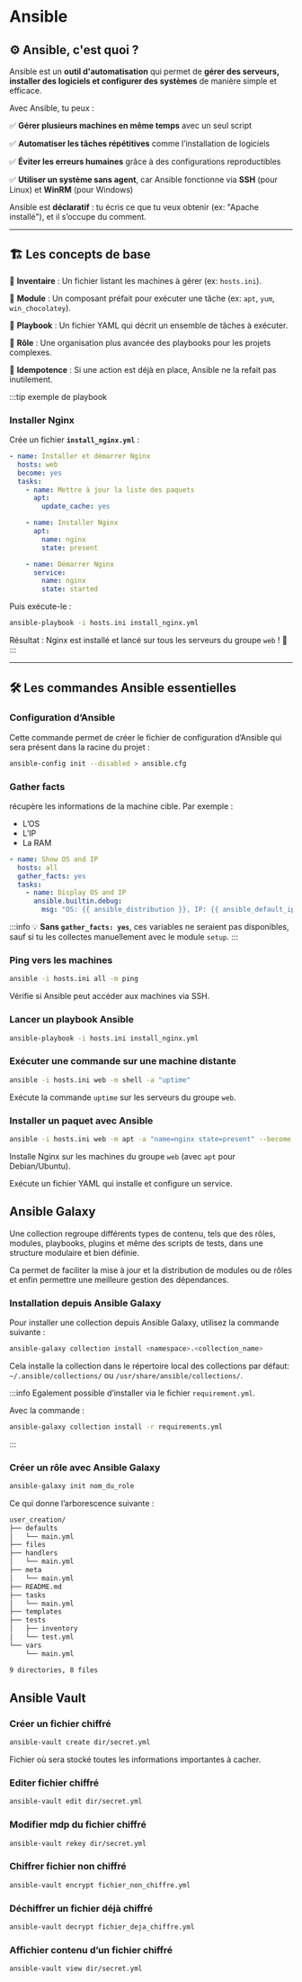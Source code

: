 # Ansible

## ⚙️ Ansible, c'est quoi ?

Ansible est un **outil d'automatisation** qui permet de **gérer des serveurs, installer des logiciels et configurer des systèmes** de manière simple et efficace.

Avec Ansible, tu peux :

✅ **Gérer plusieurs machines en même temps** avec un seul script

✅ **Automatiser les tâches répétitives** comme l’installation de logiciels

✅ **Éviter les erreurs humaines** grâce à des configurations reproductibles

✅ **Utiliser un système sans agent**, car Ansible fonctionne via **SSH** (pour Linux) et **WinRM** (pour Windows)

Ansible est **déclaratif** : tu écris ce que tu veux obtenir (ex: "Apache installé"), et il s’occupe du comment.

---

## 🏗 Les concepts de base

🔹 **Inventaire** : Un fichier listant les machines à gérer (ex: `hosts.ini`).

🔹 **Module** : Un composant préfait pour exécuter une tâche (ex: `apt`, `yum`, `win_chocolatey`).

🔹 **Playbook** : Un fichier YAML qui décrit un ensemble de tâches à exécuter.

🔹 **Rôle** : Une organisation plus avancée des playbooks pour les projets complexes.

🔹 **Idempotence** : Si une action est déjà en place, Ansible ne la refait pas inutilement.


:::tip exemple de playbook
### Installer Nginx

Crée un fichier **`install_nginx.yml`** :

```yaml title="install_nginx.yml"
- name: Installer et démarrer Nginx
  hosts: web
  become: yes
  tasks:
    - name: Mettre à jour la liste des paquets
      apt:
        update_cache: yes

    - name: Installer Nginx
      apt:
        name: nginx
        state: present

    - name: Démarrer Nginx
      service:
        name: nginx
        state: started
```

Puis exécute-le :

```bash
ansible-playbook -i hosts.ini install_nginx.yml
```

Résultat : Nginx est installé et lancé sur tous les serveurs du groupe `web` ! 🚀
:::

---

## 🛠 Les commandes Ansible essentielles

### Configuration d’Ansible

Cette commande permet de créer le fichier de configuration d’Ansible qui sera présent dans la racine du projet :

```bash
ansible-config init --disabled > ansible.cfg
```

### Gather facts

récupère les informations de la machine cible. Par exemple :

- L’OS
- L’IP
- La RAM

```yaml
- name: Show OS and IP
  hosts: all
  gather_facts: yes
  tasks:
    - name: Display OS and IP
      ansible.builtin.debug:
        msg: "OS: {{ ansible_distribution }}, IP: {{ ansible_default_ipv4.address }}"
```
:::info
💡 **Sans `gather_facts: yes`**, ces variables ne seraient pas disponibles, sauf si tu les collectes manuellement avec le module `setup`.
:::

### Ping vers les machines
```bash
ansible -i hosts.ini all -m ping
```

Vérifie si Ansible peut accéder aux machines via SSH.

### Lancer un playbook Ansible
```bash
ansible-playbook -i hosts.ini install_nginx.yml
```

### Exécuter une commande sur une machine distante
```bash
ansible -i hosts.ini web -m shell -a "uptime"
```

Exécute la commande `uptime` sur les serveurs du groupe `web`.

### Installer un paquet avec Ansible
```bash
ansible -i hosts.ini web -m apt -a "name=nginx state=present" --become
```

Installe Nginx sur les machines du groupe `web` (avec `apt` pour Debian/Ubuntu).



Exécute un fichier YAML qui installe et configure un service.


## Ansible Galaxy
Une collection regroupe différents types de contenu, tels que des rôles, modules, playbooks, plugins et même des scripts de tests, dans une structure modulaire et bien définie.

Ca permet de faciliter la mise à jour et la distribution de modules ou de rôles et enfin permettre une meilleure gestion des dépendances.

### Installation depuis Ansible Galaxy

Pour installer une collection depuis Ansible Galaxy, utilisez la commande suivante :

```bash
ansible-galaxy collection install <namespace>.<collection_name>
```

Cela installe la collection dans le répertoire local des collections par défaut: `~/.ansible/collections/` ou `/usr/share/ansible/collections/`.

:::info
Egalement possible d’installer via le fichier `requirement.yml`.

Avec la commande :

```bash
ansible-galaxy collection install -r requirements.yml
```
:::

### Créer un rôle avec Ansible Galaxy

```bash
ansible-galaxy init nom_du_role
```

Ce qui donne l’arborescence suivante :

```bash
user_creation/
├── defaults
│   └── main.yml
├── files
├── handlers
│   └── main.yml
├── meta
│   └── main.yml
├── README.md
├── tasks
│   └── main.yml
├── templates
├── tests
│   ├── inventory
│   └── test.yml
└── vars
    └── main.yml

9 directories, 8 files
```

## Ansible Vault

### Créer un fichier chiffré
```bash
ansible-vault create dir/secret.yml
``` 

Fichier où sera stocké toutes les informations importantes à cacher.

### Editer fichier chiffré
```bash
ansible-vault edit dir/secret.yml
```

### Modifier mdp du fichier chiffré
```bash
ansible-vault rekey dir/secret.yml 
```

### Chiffrer fichier non chiffré
```bash
ansible-vault encrypt fichier_non_chiffre.yml 
```

### Déchiffrer un fichier déjà chiffré
```bash
ansible-vault decrypt fichier_deja_chiffre.yml 
```

### Affichier contenu d’un fichier chiffré
```bash
ansible-vault view dir/secret.yml
```